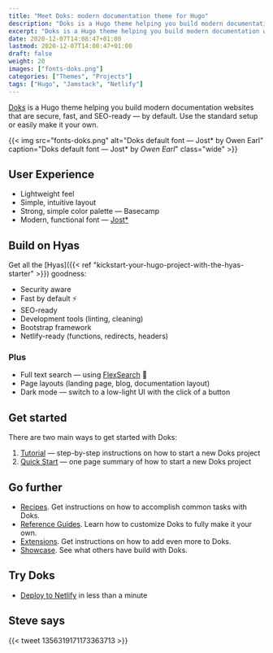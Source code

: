 ```yaml
---
title: "Meet Doks: modern documentation theme for Hugo"
description: "Doks is a Hugo theme helping you build modern documentation websites that are secure, fast, and SEO-ready — by default."
excerpt: "Doks is a Hugo theme helping you build modern documentation websites that are secure, fast, and SEO-ready — by default."
date: 2020-12-07T14:08:47+01:00
lastmod: 2020-12-07T14:08:47+01:00
draft: false
weight: 20
images: ["fonts-doks.png"]
categories: ["Themes", "Projects"]
tags: ["Hugo", "Jamstack", "Netlify"]
---
```


[Doks](https://getdoks.org/) is a Hugo theme helping you build modern documentation websites that are secure, fast, and SEO-ready — by default. Use the standard setup or easily make it your own.

{{< img src="fonts-doks.png" alt="Doks default font — Jost\* by Owen Earl" caption="Doks default font — Jost* by <em>Owen Earl</em>" class="wide" >}}

## User Experience

- Lightweight feel
- Simple, intuitive layout
- Strong, simple color palette — Basecamp
- Modern, functional font — [Jost*](https://indestructibletype.com/Jost.html)

## Build on Hyas

Get all the [Hyas]({{< ref "kickstart-your-hugo-project-with-the-hyas-starter" >}}) goodness:

- Security aware
- Fast by default ⚡️
- SEO-ready
- Development tools (linting, cleaning)
- Bootstrap framework
- Netlify-ready (functions, redirects, headers)

### Plus

- Full text search — using [FlexSearch](https://github.com/nextapps-de/flexsearch) 🚀
- Page layouts (landing page, blog, documentation layout)
- Dark mode — switch to a low-light UI with the click of a button

## Get started

There are two main ways to get started with Doks:

1. [Tutorial](https://getdoks.org/tutorial/introduction/) — step-by-step instructions on how to start a new Doks project
2. [Quick Start](https://getdoks.org/docs/prologue/quick-start/) — one page summary of how to start a new Doks project

## Go further

- [Recipes](https://getdoks.org/docs/recipes/project-configuration/). Get instructions on how to accomplish common tasks with Doks.
- [Reference Guides](https://getdoks.org/docs/reference-guides/security/). Learn how to customize Doks to fully make it your own.
- [Extensions](https://getdoks.org/docs/extensions/add-google-fonts/). Get instructions on how to add even more to Doks.
- [Showcase](https://getdoks.org/showcase/parietal-numerics-documentation/). See what others have build with Doks.

## Try Doks

- [Deploy to Netlify](https://app.netlify.com/start/deploy?repository=https://github.com/h-enk/doks) in less than a minute

## Steve says

{{< tweet 1356319171173363713 >}}

